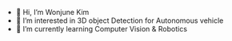 - 👋 Hi, I’m Wonjune Kim
- 👀 I’m interested in 3D object Detection for Autonomous vehicle
- 🌱 I’m currently learning Computer Vision & Robotics

<!---
culigan3186/culigan3186 is a ✨ special ✨ repository because its `README.md` (this file) appears on your GitHub profile.
You can click the Preview link to take a look at your changes.
--->
